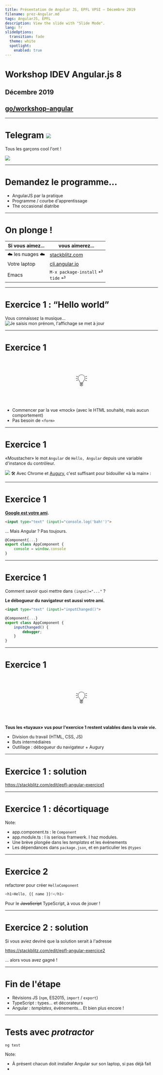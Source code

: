 ```yaml
---
title: Présentation de Angular JS, EPFL VPSI — Décembre 2019
filename: prez-Angular.md
tags: AngularJS, EPFL
description: View the slide with "Slide Mode".
lang: fr
slideOptions:
  transition: fade
  theme: white
  spotlight:
    enabled: true
---
```


<!-- .slide: data-background="https://raw.githubusercontent.com/epfl-idevfsd/hackmd.angularjs/master/uploads/upload_d2f9bfe701c518fed2adf0acc92d7a44.png" -->

# Workshop IDEV Angular.js 8

## Décembre 2019


## [go/workshop-angular](https://go.epfl.ch/workshop-angular)

---

# Telegram ![](https://upload.wikimedia.org/wikipedia/commons/8/82/Telegram_logo.svg) <!-- .element: class="telegram logo" -->


Tous les garçons cool l'ont !

<!-- .slide: data-background="https://raw.githubusercontent.com/epfl-idevfsd/hackmd.angularjs/master/uploads/upload_ec5322e51681d13ba3d9b47198b3b236.png" -->

![](/uploads/upload_05bcc1745e405bddd044be4c00c57262.png) <!-- .element: class="telegram qrcode" -->


---

# Demandez le programme...

<!-- .slide: data-background="https://raw.githubusercontent.com/epfl-idevfsd/hackmd.angularjs/master/uploads/upload_01f72874aa7fabff68275ee0e8ff3bb0.png" -->

- AngularJS par la pratique <!-- .element: class="fragment" data-fragment-index="1" -->
- Programme / courbe d'apprentissage <!-- .element: class="fragment" -->
- The occasional diatribe <!-- .element: class="fragment" -->


---

# On plonge !

<!-- .slide: data-background="https://raw.githubusercontent.com/epfl-idevfsd/hackmd.angularjs/master/uploads/upload_b3ddda2b449c1f972b630f70cc139edb.png" -->


| Si vous aimez... | vous aimerez...                           |
| ---------------- | ----------------------------------------- |
| ☁️ les nuages ☁️ | [stackblitz.com](https://stackblitz.com/) |
| Votre laptop     | [cli.angular.io](https://cli.angular.io/) |
| Emacs            | `M-x package-install` ⏎ <br/> `tide` ⏎         |


---

# Exercice 1 : “Hello world”

Vous connaissez la musique...
![Je saisis mon prénom, l'affichage se met à jour](https://raw.githubusercontent.com/epfl-idevfsd/hackmd.angularjs/master/uploads/upload_c5ee461f0a1dcc7a9705c8e8938ef1d3.gif)

----

# Exercice 1

<div style="text-align: center; font-size: 400%;"><p>💡</p></div>

- Commencer par la vue «mock» (avec le HTML souhaité, mais aucun comportement)
- Pas besoin de `<form>`

----

# Exercice 1


«Moustacher» le mot `Angular` de `Hello, Angular` depuis une variable d'instance du contrôleur.

![](https://raw.githubusercontent.com/epfl-idevfsd/hackmd.angularjs/master/uploads/upload_e5d0b06ebbf9b3a01ae5197dc45ec07d.gif) <!-- .element: style="float: right; width: 50%; " -->
:hammer_and_wrench: Avec Chrome et [Augury](https://chrome.google.com/webstore/detail/augury/elgalmkoelokbchhkhacckoklkejnhcd?hl=fr), c'est suffisant pour bidouiller «à la main» :

----

# Exercice 1

**[Google est votre ami](https://www.google.com/search?q=angular+input+change+event).**

```html
<input type="text" (input)="console.log('bah!')">
```
<!-- .element: class="fragment" data-fragment-index="1" -->

... Mais Angular ? Pas toujours. <!-- .element: class="fragment" data-fragment-index="2" -->
```javascript
@Component{...}
export class AppComponent {
    console = window.console
}
```
<!-- .element: class="fragment" data-fragment-index="2" -->

----

# Exercice 1

Comment savoir quoi mettre dans `(input)="..."` ?

**Le débogueur du navigateur est aussi votre ami.**

```html
<input type="text" (input)="inputChanged()">
```

```javascript
@Component{...}
export class AppComponent {
    inputChanged() {
        debugger;
    }
}
```

----

# Exercice 1

<div style="text-align: center; font-size: 400%;"><p>💡</p></div>

**Tous les «tuyaux» vus pour l'exercice 1 restent valables dans la vraie vie.**

- Division du travail (HTML, CSS, JS)
- Buts intermédiaires
- Outillage : débogueur du navigateur + Augury

---

# Exercice 1 : solution

https://stackblitz.com/edit/epfl-angular-exercice1

---

<!-- .slide: data-background="https://raw.githubusercontent.com/epfl-idevfsd/hackmd.angularjs/master/uploads/upload_5a8a5c9fa3ab182eb1dbc71172eb0d2f.png"
data-separator-notes="^Notes:" -->


# Exercice 1 : décortiquage

Note:
- app.component.ts : le `Component`
- app.module.ts : I is serious framwerk. I haz modules.
- Une brève plongée dans les *templates* et les événements
- Les dépendances dans `package.json`, et en particulier les `@types`

---

# Exercice 2

refactorer pour créer `HelloComponent`

```js
<h1>Hello, {{ name }}!</h1>
```

Pour le ~~JavaScript~~ TypeScript, à vous de jouer !

----

# Exercice 2 : solution

Si vous aviez deviné que la solution serait à l'adresse <!-- .element: class="fragment" data-fragment-index="1" -->

https://stackblitz.com/edit/epfl-angular-exercice2

... alors vous avez gagné ! <!-- .element: class="fragment" data-fragment-index="1" -->

---

# Fin de l'étape

<!-- .slide: data-background="https://raw.githubusercontent.com/epfl-idevfsd/hackmd.angularjs/master/uploads/upload_499143d421216cb3a57986c10f2815be.png" -->

- Révisions JS (`npm`, ES2015, `import` / `export`)
- TypeScript : types... et décorateurs
- Angular : *templates*, événements... Et bien plus encore !

---

# Tests avec *protractor*

<!-- .slide: data-background="https://raw.githubusercontent.com/epfl-idevfsd/hackmd.angularjs/master/uploads/upload_1b693cd34f87fd89f8f7373cc4b62e12.png" -->

`ng test`
<!-- .element: class="huge fragment" -->

Note:
- À présent chacun doit installer Angular sur son laptop, si pas déjà fait
- 

<!--
  If you want/need a resizable background image, add the background-size: cover; property and change background-position: 0px 0px;
-->
<style>
  .reveal {
    background-color: #fff;
    background-image: url('https://epfl-idevelop.github.io/elements/svg/epfl-logo.svg');
    background-repeat: no-repeat;
    background-position: 5px 5px;
     color: #707070;
  }
  .reveal h1, .reveal h2, .reveal h3,
  .reveal h4, .reveal h5, .reveal h6 {
    color: #212121;
  }
  .reveal a {
    color: #f009;
  }
  .reveal a:hover {
    color: #f00;
  }
  .reveal code {
    padding-top: 0.2em;
    padding-bottom: 0.2em;
    margin: 0;
    font-size: 85%;
    background-color: rgba(255, 255, 255, 0.46);
    border-radius: 3px;
  }
  /* https://stackoverflow.com/a/39614958/960623 */
  img[alt$=">"] {
    float: right;
  }

  img[alt$="<"] {
    float: left;
  }

  img[alt$="><"] {
    display: block;
    max-width: 100%;
    height: auto;
    margin: auto;
    float: none!important;
  }

  .reveal [data-background] > div {
    background-color: #ffffff94;
    border-radius: 20px;
  }

  .reveal [data-opacity="full"] > div {
    background-color: white;
  }

  .reveal .telegram {
      border: none;
  }
  .reveal section img.telegram.logo {
      max-width: 40pt;
      box-shadow: none;
      margin: unset;
  }

  .reveal section .telegram.qrcode {
      max-width: 40%;
  }

  .reveal .huge.fragment {
    font-size: 400%;
    padding-bottom: 0.5em;
      code {
        background-color: white;
      }
  }

</style>
